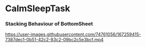 # CalmSleepTask

### Stacking Behaviour of BottomSheet


https://user-images.githubusercontent.com/74761056/167259415-7387dec1-0b51-42c2-83c2-09bc2c5e3bcf.mp4

